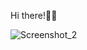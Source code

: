 Hi there!👏👏

![Screenshot_2](https://github.com/user-attachments/assets/6a57a59c-6343-4bfc-817c-1c2228e79333)
